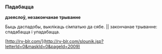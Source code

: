 ### Падабацца
**дзеяслоў, незакончанае трыванне**

Быць даспадобы, выклікаць сімпатыю да сябе. || закончанае трыванне: спадабацца і упадабацца.

<a rel="author">[http://rv-blr.com/](http://rv-blr.com/slounik.jsp?letterId=0&maskId=0&pageId=2009)</a>
